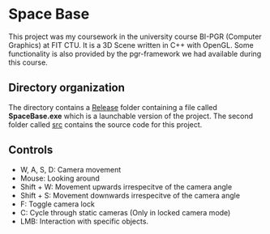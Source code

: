 # Space Base
This project was my coursework in the university course BI-PGR (Computer Graphics) at FIT CTU. It is a 3D Scene written in C++ with OpenGL. Some functionality is also provided by the pgr-framework we had available during this course.

## Directory organization
The directory contains a [Release](Release) folder containing a file called **SpaceBase.exe** which is a launchable version of the project.
The second folder called [src](src) contains the source code for this project.

## Controls
* W, A, S, D: Camera movement
* Mouse: Looking around
* Shift + W: Movement upwards irrespecitve of the camera angle
* Shift + S: Movement downwards irrespecitve of the camera angle
* F: Toggle camera lock
* C: Cycle through static cameras (Only in locked camera mode)
* LMB: Interaction with specific objects.
